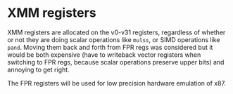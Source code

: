 # XMM registers

XMM registers are allocated on the v0-v31 registers, regardless of whether or not they are doing scalar operations
like `mulss`, or SIMD operations like `pand`. Moving them back and forth from FPR regs was considered but
it would be both expensive (have to writeback vector registers when switching to FPR regs, because scalar operations
preserve upper bits) and annoying to get right.

The FPR registers will be used for low precision hardware emulation of x87.
